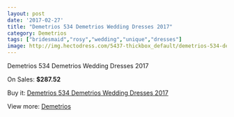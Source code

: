 ```yaml
---
layout: post
date: '2017-02-27'
title: "Demetrios 534 Demetrios Wedding Dresses 2017"
category: Demetrios
tags: ["bridesmaid","rosy","wedding","unique","dresses"]
image: http://img.hectodress.com/5437-thickbox_default/demetrios-534-demetrios-wedding-dresses-2013.jpg
---
```

Demetrios 534 Demetrios Wedding Dresses 2017

On Sales: **$287.52**
<a href="https://www.hectodress.com/demetrios/2726-demetrios-534-demetrios-wedding-dresses-2013.html"><amp-img layout="responsive" width="600" height="600" src="//img.hectodress.com/5437-thickbox_default/demetrios-534-demetrios-wedding-dresses-2013.jpg" alt="Demetrios 534 Demetrios Wedding Dresses 2017 0" /></a>
<a href="https://www.hectodress.com/demetrios/2726-demetrios-534-demetrios-wedding-dresses-2013.html"><amp-img layout="responsive" width="600" height="600" src="//img.hectodress.com/5439-thickbox_default/demetrios-534-demetrios-wedding-dresses-2013.jpg" alt="Demetrios 534 Demetrios Wedding Dresses 2017 1" /></a>
<a href="https://www.hectodress.com/demetrios/2726-demetrios-534-demetrios-wedding-dresses-2013.html"><amp-img layout="responsive" width="600" height="600" src="//img.hectodress.com/5438-thickbox_default/demetrios-534-demetrios-wedding-dresses-2013.jpg" alt="Demetrios 534 Demetrios Wedding Dresses 2017 2" /></a>

Buy it: [Demetrios 534 Demetrios Wedding Dresses 2017](https://www.hectodress.com/demetrios/2726-demetrios-534-demetrios-wedding-dresses-2013.html "Demetrios 534 Demetrios Wedding Dresses 2017")

View more: [Demetrios](https://www.hectodress.com/47-demetrios "Demetrios")